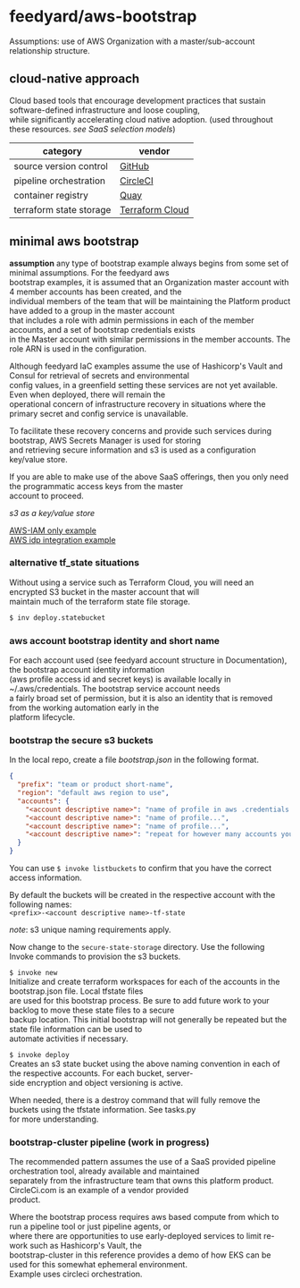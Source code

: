 # feedyard/aws-bootstrap

Assumptions: use of AWS Organization with a master/sub-account relationship structure.  
  
## cloud-native approach

Cloud based tools that encourage development practices that sustain software-defined infrastructure and loose coupling,  
while significantly accelerating cloud native adoption. (used throughout these resources. _see SaaS selection models_)  


| category                | vendor                                  |
|-------------------------|-----------------------------------------|
| source version control  | [GitHub](https://github.com)            |
| pipeline orchestration  | [CircleCI](https://circleci.com)        |
| container registry      | [Quay](https://quay.io)                 |
| terraform state storage | [Terraform Cloud](https://terraform.io) |

## minimal aws bootstrap

__assumption__ any type of bootstrap example always begins from some set of minimal assumptions.  For the feedyard aws  
bootstrap examples, it is assumed that an Organization master account with 4 member accounts has been created, and the  
individual members of the team that will be maintaining the Platform product have added to a group in the master account  
that includes a role with admin permissions in each of the member accounts, and a set of bootstrap credentials exists  
in the Master account with similar permissions in the member accounts. The role ARN is used in the configuration.   

Although feedyard IaC examples assume the use of Hashicorp's Vault and Consul for retrieval of secrets and environmental  
config values, in a greenfield setting these services are not yet available. Even when deployed, there will remain the  
operational concern of infrastructure recovery in situations where the primary secret and config service is unavailable.  

To facilitate these recovery concerns and provide such services during bootstrap, AWS Secrets Manager is used for storing  
and retrieving secure information and s3 is used as a configuration key/value store.

If you are able to make use of the above SaaS offerings, then you only need the programmatic access keys from the master  
account to proceed.

*s3 as a key/value store*  

[AWS-IAM only example](https://github.com/feedyard/baseline-aws-auth-iam-only)  
[AWS idp integration example](https://github.com/feedyard/baseline-aws-auth-idp)



### alternative tf_state situations

Without using a service such as Terraform Cloud, you will need an encrypted S3 bucket in the master account that will  
maintain much of the terraform state file storage. 


```bash
$ inv deploy.statebucket
```



### aws account bootstrap identity and short name

For each account used (see feedyard account structure in Documentation), the bootstrap account identity information  
(aws profile access id and secret keys) is available locally in ~/.aws/credentials. The bootstrap service account needs  
a fairly broad set of permission, but it is also an identity that is removed from the working automation early in the  
platform lifecycle.  

### bootstrap the secure s3 buckets

In the local repo, create a file _bootstrap.json_ in the following format. 

```json
{
  "prefix": "team or product short-name",
  "region": "default aws region to use",
  "accounts": {
    "<account descriptive name>": "name of profile in aws .credentials file for service account with appropriate permissions",
    "<account descriptive name>": "name of profile...",
    "<account descriptive name>": "name of profile...",
    "<account descriptive name>": "repeat for however many accounts you define in the platform architecture pipeline"
  }
}
```

You can use `$ invoke listbuckets` to confirm that you have the correct access information.  
 
By default the buckets will be created in the respective account with the following names:  
`<prefix>-<account descriptive name>-tf-state ` 

_note_:  s3 unique naming requirements apply.  

Now change to the `secure-state-storage` directory. Use the following Invoke commands to provision the s3 buckets.

`$ invoke new`  
Initialize and create terraform workspaces for each of the accounts in the bootstrap.json file. Local tfstate files  
are used for this bootstrap process. Be sure to add future work to your backlog to move these state files to a secure  
backup location. This initial bootstrap will not generally be repeated but the state file information can be used to  
automate activities if necessary.  

`$ invoke deploy`  
Creates an s3 state bucket using the above naming convention in each of the respective accounts. For each bucket, server-  
side encryption and object versioning is active.   

When needed, there is a destroy command that will fully remove the buckets using the tfstate information. See tasks.py  
for more understanding.  

### bootstrap-cluster pipeline (**work in progress**)

The recommended pattern assumes the use of a SaaS provided pipeline orchestration tool, already available and maintained  
separately from the infrastructure team that owns this platform product. CircleCi.com is an example of a vendor provided  
product.

Where the bootstrap process requires aws based compute from which to run a pipeline tool or just pipeline agents, or  
where there are opportunities to use early-deployed services to limit re-work such as Hashicorp's Vault, the  
bootstrap-cluster in this reference provides a demo of how EKS can be used for this somewhat ephemeral environment.  
Example uses circleci orchestration.  

